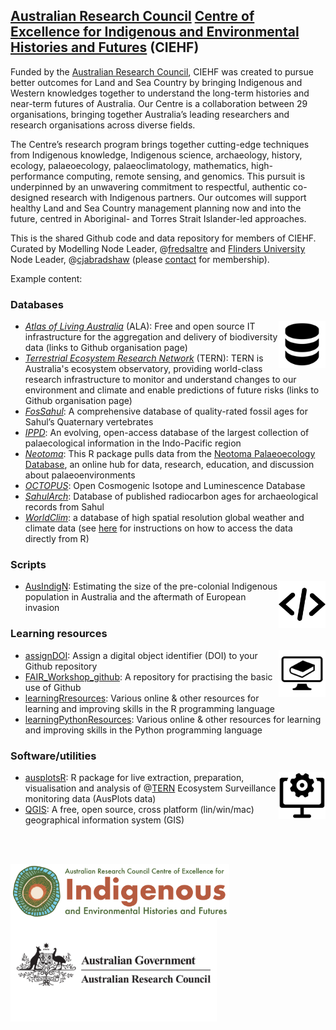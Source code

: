 ## <a href="http://www.arc.gov.au">Australian Research Council</a> <a href="http://ciehf.au">Centre of Excellence for Indigenous and Environmental Histories and Futures</a> (CIEHF)

Funded by the <a href="http://www.arc.gov.au">Australian Research Council</a>, CIEHF was created to pursue better outcomes for Land and Sea Country by bringing Indigenous and Western knowledges together to understand the long-term histories and near-term futures of Australia. Our Centre is a collaboration between 29 organisations, bringing together Australia’s leading researchers and research organisations across diverse fields.

The Centre’s research program brings together cutting-edge techniques from Indigenous knowledge, Indigenous science, archaeology, history, ecology, palaeoecology, palaeoclimatology, mathematics, high-performance computing, remote sensing, and genomics. This pursuit is underpinned by an unwavering commitment to respectful, authentic co-designed research with Indigenous partners.
Our outcomes will support healthy Land and Sea Country management planning now and into the future, centred in Aboriginal- and Torres Strait Islander-led approaches.

This is the shared Github code and data repository for members of CIEHF. Curated by Modelling Node Leader, @<a href="https://github.com/FredSaltre">fredsaltre</a> and <a href="http://flinders.edu.au">Flinders University</a> Node Leader, @<a href="https://github.com/cjabradshaw">cjabradshaw</a> (please <a href="https://github.com/FredSaltre">contact</a> for membership).

Example content:

### Databases
<img src="https://github.com/CIEHF/.github/blob/main/profile/databaseLogo.png" alt="" width="75" align="right" />

- <a href="https://github.com/AtlasOfLivingAustralia"><em>Atlas of Living Australia</em></a> (ALA): Free and open source IT infrastructure for the aggregation and delivery of biodiversity data (links to Github organisation page)
- <a href="https://github.com/ternaustralia"><em>Terrestrial Ecosystem Research Network</em></a> (TERN): TERN is Australia's ecosystem observatory, providing world-class research infrastructure to monitor and understand changes to our environment and climate and enable predictions of future risks (links to Github organisation page)
- <a href="https://github.com/CIEHF/FosSahul"><em>FosSahul</em></a>: A comprehensive database of quality-rated fossil ages for Sahul’s Quaternary vertebrates
- <a href="https://github.com/CIEHF/IPPD"><em>IPPD</em></a>: An evolving, open-access database of the largest collection of palaecological information in the Indo-Pacific region
- <a href="https://github.com/CIEHF/neotoma2"><em>Neotoma</em></a>: This R package pulls data from the <a href="http://neotomadb.org/">Neotoma Palaeoecology Database</a>, an online hub for data, research, education, and discussion about palaeoenvironments
- <a href="https://github.com/CIEHF/OCTOPUS"><em>OCTOPUS</em></a>: Open Cosmogenic Isotope and Luminescence Database
- <a href="https://github.com/CIEHF/SahulArch"><em>SahulArch</em></a>: Database of published radiocarbon ages for archaeological records from Sahul
- <a href="https://www.worldclim.org/data/index.html"><em>WorldClim</em></a>: a database of high spatial resolution global weather and climate data (see <a href="https://gis.stackexchange.com/questions/227585/using-r-to-extract-data-from-worldclim">here</a> for instructions on how to access the data directly from R)

### Scripts
<img src="https://github.com/CIEHF/.github/blob/main/profile/scriptsLogo.png" alt="" width="75" align="right" />

- <a href="https://github.com/CIEHF/AusIndigN">AusIndigN</a>: Estimating the size of the pre-colonial Indigenous population in Australia and the aftermath of European invasion

### Learning resources
<img src="https://github.com/CIEHF/.github/blob/main/profile/learningLogo.png" alt="" width="75" align="right" />

- <a href="https://github.com/CIEHF/assignDOI">assignDOI</a>: Assign a digital object identifier (DOI) to your Github repository
- <a href="https://github.com/CIEHF/FAIR_Workshop_github">FAIR_Workshop_github</a>: A repository for practising the basic use of Github
- <a href="https://github.com/CIEHF/learningRresources">learningRresources</a>: Various online & other resources for learning and improving skills in the R programming language
- <a href="https://github.com/CIEHF/learningPythonResources">learningPythonResources</a>: Various online & other resources for learning and improving skills in the Python programming language

### Software/utilities
<img src="https://github.com/CIEHF/.github/blob/main/profile/softwareLogo.png" alt="" width="75" align="right" />

- <a href="https://github.com/CIEHF/QGIS">ausplotsR</a>: R package for live extraction, preparation, visualisation and analysis of @<a href="https://github.com/ternaustralia">TERN</a> Ecosystem Surveillance monitoring data (AusPlots data)
- <a href="https://github.com/CIEHF/QGIS">QGIS</a>: A free, open source, cross platform (lin/win/mac) geographical information system (GIS)

<br>
<br>

[<img src="https://github.com/CIEHF/.github/blob/main/profile/CIEHF_Logo_Email_Version%20Transparent.png" alt="Centre of Excellence for Indigenous and Environmental Histories and Futures" width="350" align="left" />](http://ciehf.au)
[<img src="https://github.com/CIEHF/.github/blob/main/profile/australian-research-council.png" alt="Australian Research Council" width="330" align="left" />](http://www.arc.gov.au)
